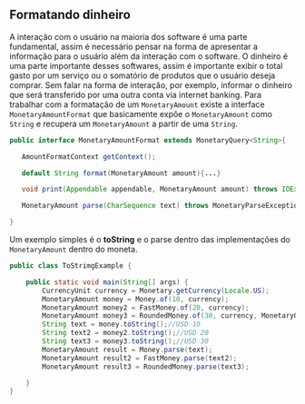 ## Formatando dinheiro



A interação com o usuário na maioria dos software é uma parte fundamental, assim é necessário pensar na forma de apresentar a informação para o usuário além da interação com o software. O dinheiro é uma parte importante desses softwares, assim é importante exibir o total gasto por um serviço ou o somatório de produtos que o usuário deseja comprar. Sem falar na forma de interação, por exemplo, informar o dinheiro que será transferido por uma outra conta via internet banking. Para trabalhar com a formatação de um ```MonetaryAmount``` existe a interface ```MonetaryAmountFormat``` que basicamente expõe o ```MonetaryAmount``` como ```String``` e recupera um ```MonetaryAmount``` a partir de uma ```String```. 


```java
public interface MonetaryAmountFormat extends MonetaryQuery<String>{

   AmountFormatContext getContext();

   default String format(MonetaryAmount amount){...}

   void print(Appendable appendable, MonetaryAmount amount) throws IOException;

   MonetaryAmount parse(CharSequence text) throws MonetaryParseException;

}
```

Um exemplo simples é o **toString** e o parse dentro das implementações do ```MonetaryAmount``` dentro do moneta.


```java
public class ToStrimgExample {

    public static void main(String[] args) {
        CurrencyUnit currency = Monetary.getCurrency(Locale.US);
        MonetaryAmount money = Money.of(10, currency);
        MonetaryAmount money2 = FastMoney.of(20, currency);
        MonetaryAmount money3 = RoundedMoney.of(30, currency, MonetaryOperators.rounding());
        String text = money.toString();//USD 10
        String text2 = money2.toString();//USD 20
        String text3 = money3.toString();//USD 30
        MonetaryAmount result = Money.parse(text);
        MonetaryAmount result2 = FastMoney.parse(text2);
        MonetaryAmount result3 = RoundedMoney.parse(text3);

    }
}
```
